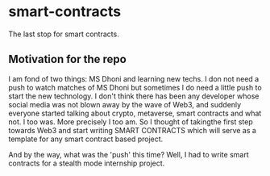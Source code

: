 # smart-contracts
The last stop for smart contracts. 
## Motivation for the repo
I am fond of two things: MS Dhoni and learning new techs. I don not need a push to watch matches of MS Dhoni but sometimes I do need a little push to start the new technology. I don't think there has been any developer whose social media was not blown away by the wave of Web3, and suddenly everyone started talking about crypto, metaverse, smart contracts and what not. I too was. More precisely I too am. So I thought of takingthe  first step towards Web3 and start writing SMART CONTRACTS which will serve as a template for any smart contract based project.

And by the way, what was the 'push' this time? Well, I had to write smart contracts for a stealth mode internship project.

